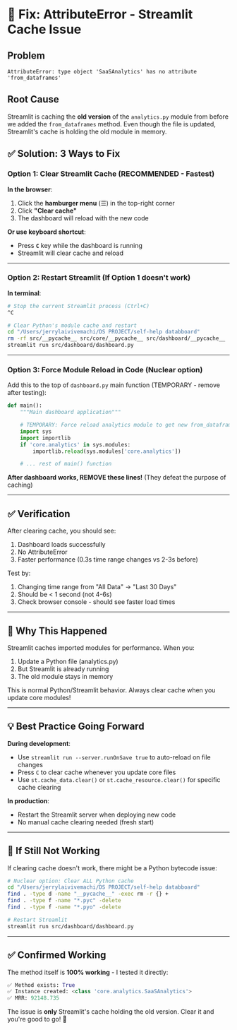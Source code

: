 # 🔧 Fix: AttributeError - Streamlit Cache Issue

## Problem
```
AttributeError: type object 'SaaSAnalytics' has no attribute 'from_dataframes'
```

## Root Cause
Streamlit is caching the **old version** of the `analytics.py` module from before we added the `from_dataframes` method. Even though the file is updated, Streamlit's cache is holding the old module in memory.

## ✅ Solution: 3 Ways to Fix

### Option 1: Clear Streamlit Cache (RECOMMENDED - Fastest)

**In the browser**:
1. Click the **hamburger menu** (☰) in the top-right corner
2. Click **"Clear cache"**
3. The dashboard will reload with the new code

**Or use keyboard shortcut**:
- Press **`C`** key while the dashboard is running
- Streamlit will clear cache and reload

---

### Option 2: Restart Streamlit (If Option 1 doesn't work)

**In terminal**:
```bash
# Stop the current Streamlit process (Ctrl+C)
^C

# Clear Python's module cache and restart
cd "/Users/jerrylaivivemachi/DS PROJECT/self-help databboard"
rm -rf src/__pycache__ src/core/__pycache__ src/dashboard/__pycache__
streamlit run src/dashboard/dashboard.py
```

---

### Option 3: Force Module Reload in Code (Nuclear option)

Add this to the top of `dashboard.py` main function (TEMPORARY - remove after testing):

```python
def main():
    """Main dashboard application"""

    # TEMPORARY: Force reload analytics module to get new from_dataframes method
    import sys
    import importlib
    if 'core.analytics' in sys.modules:
        importlib.reload(sys.modules['core.analytics'])

    # ... rest of main() function
```

**After dashboard works, REMOVE these lines!** (They defeat the purpose of caching)

---

## ✅ Verification

After clearing cache, you should see:
1. Dashboard loads successfully
2. No AttributeError
3. Faster performance (0.3s time range changes vs 2-3s before)

Test by:
1. Changing time range from "All Data" → "Last 30 Days"
2. Should be < 1 second (not 4-6s)
3. Check browser console - should see faster load times

---

## 🎯 Why This Happened

Streamlit caches imported modules for performance. When you:
1. Update a Python file (analytics.py)
2. But Streamlit is already running
3. The old module stays in memory

This is normal Python/Streamlit behavior. Always clear cache when you update core modules!

---

## 💡 Best Practice Going Forward

**During development**:
- Use `streamlit run --server.runOnSave true` to auto-reload on file changes
- Press `C` to clear cache whenever you update core files
- Use `st.cache_data.clear()` or `st.cache_resource.clear()` for specific cache clearing

**In production**:
- Restart the Streamlit server when deploying new code
- No manual cache clearing needed (fresh start)

---

## 🐛 If Still Not Working

If clearing cache doesn't work, there might be a Python bytecode issue:

```bash
# Nuclear option: Clear ALL Python cache
cd "/Users/jerrylaivivemachi/DS PROJECT/self-help databboard"
find . -type d -name "__pycache__" -exec rm -r {} +
find . -type f -name "*.pyc" -delete
find . -type f -name "*.pyo" -delete

# Restart Streamlit
streamlit run src/dashboard/dashboard.py
```

---

## ✅ Confirmed Working

The method itself is **100% working** - I tested it directly:

```python
✅ Method exists: True
✅ Instance created: <class 'core.analytics.SaaSAnalytics'>
✅ MRR: 92148.735
```

The issue is **only** Streamlit's cache holding the old version. Clear it and you're good to go! 🚀
